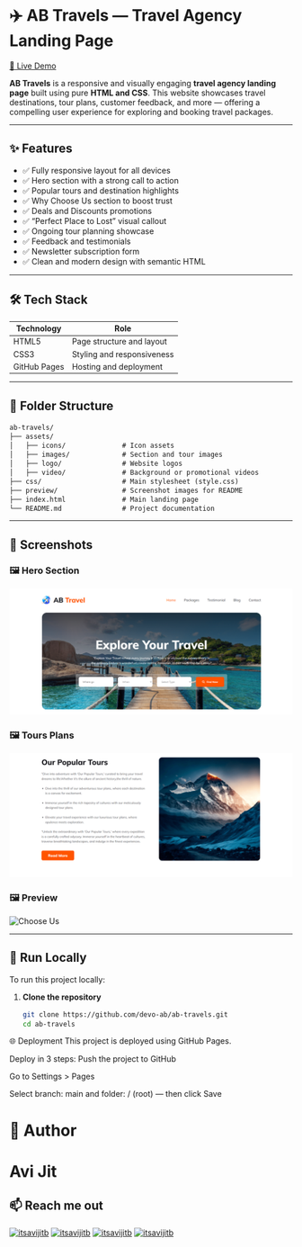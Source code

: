 # ✈️ AB Travels — Travel Agency Landing Page

[🔗 Live Demo](https://devo-ab.github.io/ab-travels/)

**AB Travels** is a responsive and visually engaging **travel agency landing page** built using pure **HTML and CSS**. This website showcases travel destinations, tour plans, customer feedback, and more — offering a compelling user experience for exploring and booking travel packages.

---

## ✨ Features

- ✅ Fully responsive layout for all devices
- ✅ Hero section with a strong call to action
- ✅ Popular tours and destination highlights
- ✅ Why Choose Us section to boost trust
- ✅ Deals and Discounts promotions
- ✅ “Perfect Place to Lost” visual callout
- ✅ Ongoing tour planning showcase
- ✅ Feedback and testimonials
- ✅ Newsletter subscription form
- ✅ Clean and modern design with semantic HTML

---

## 🛠️ Tech Stack

| Technology   | Role                       |
| ------------ | -------------------------- |
| HTML5        | Page structure and layout  |
| CSS3         | Styling and responsiveness |
| GitHub Pages | Hosting and deployment     |

---

## 📁 Folder Structure

```
ab-travels/
├── assets/
│   ├── icons/              # Icon assets
│   ├── images/             # Section and tour images
│   ├── logo/               # Website logos
│   ├── video/              # Background or promotional videos
├── css/                    # Main stylesheet (style.css)
├── preview/                # Screenshot images for README
├── index.html              # Main landing page
└── README.md               # Project documentation
```

---

## 📸 Screenshots

### 🖼️ Hero Section

![Hero](./preview/hero.png)

### 🖼️ Tours Plans

![Tours](./preview/plans.png)

### 🖼️ Preview

![Choose Us](./preview/preview.png)

---

## 🚀 Run Locally

To run this project locally:

1. **Clone the repository**
   ```bash
   git clone https://github.com/devo-ab/ab-travels.git
   cd ab-travels
   ```

🌐 Deployment
This project is deployed using GitHub Pages.

Deploy in 3 steps:
Push the project to GitHub

Go to Settings > Pages

Select branch: main and folder: / (root) — then click Save

# 👤 Author

# Avi Jit

## :mailbox: Reach me out

<p align="left">
<a href="https://linkedin.com/in/itsavijitb" target="blank"><img align="center" src="https://raw.githubusercontent.com/rahuldkjain/github-profile-readme-generator/master/src/images/icons/Social/linked-in-alt.svg" alt="itsavijitb" height="30" width="40" /></a>
<a href="https://twitter.com/itsavijitb" target="blank"><img align="center" src="https://raw.githubusercontent.com/rahuldkjain/github-profile-readme-generator/master/src/images/icons/Social/twitter.svg" alt="itsavijitb" height="30" width="40" /></a>
<a href="https://facebook.com/itsavijitb" target="blank"><img align="center" src="https://raw.githubusercontent.com/rahuldkjain/github-profile-readme-generator/master/src/images/icons/Social/facebook.svg" alt="itsavijitb" height="30" width="40" /></a>
<a href="https://instagram.com/itsavijitb" target="blank"><img align="center" src="https://raw.githubusercontent.com/rahuldkjain/github-profile-readme-generator/master/src/images/icons/Social/instagram.svg" alt="itsavijitb" height="30" width="40" /></a>
</p>
